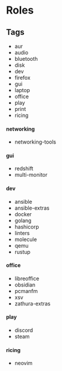 # Roles

## Tags
- aur
- audio
- bluetooth
- disk
- dev
- firefox
- gui
- laptop
- office
- play
- print
- ricing

#### networking
- networking-tools

#### gui
- redshift
- multi-monitor

#### dev
- ansible
- ansible-extras
- docker
- golang
- hashicorp
- linters
- molecule
- qemu
- rustup

#### office
- libreoffice
- obsidian
- pcmanfm
- xsv
- zathura-extras

#### play
- discord
- steam

#### ricing
- neovim
